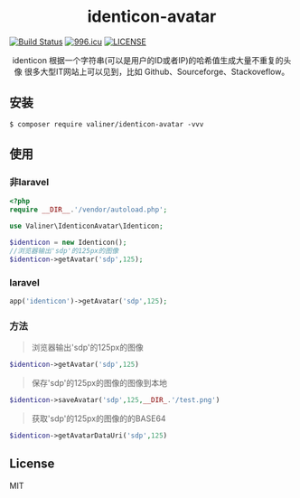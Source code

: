 <h1 align="center"> identicon-avatar </h1>

[![Build Status](https://travis-ci.org/valiner/identicon-avatar.svg?branch=master)](https://travis-ci.org/valiner/identicon-avatar)
[![996.icu](https://img.shields.io/badge/link-996.icu-red.svg)](https://996.icu)
[![LICENSE](https://img.shields.io/badge/license-Anti%20996-blue.svg)](https://github.com/996icu/996.ICU/blob/master/LICENSE)


<p align="center"> 
identicon 根据一个字符串(可以是用户的ID或者IP)的哈希值生成大量不重复的头像
很多大型IT网站上可以见到，比如 Github、Sourceforge、Stackoveflow。
</p>

## 安装

```shell
$ composer require valiner/identicon-avatar -vvv
```

## 使用
### 非laravel
```php
<?php
require __DIR__.'/vendor/autoload.php';

use Valiner\IdenticonAvatar\Identicon;

$identicon = new Identicon();
//浏览器输出'sdp'的125px的图像
$identicon->getAvatar('sdp',125);
```

### laravel
```php
app('identicon')->getAvatar('sdp',125);
```

### 方法
> 浏览器输出'sdp'的125px的图像
```php
$identicon->getAvatar('sdp',125)
```
> 保存'sdp'的125px的图像的图像到本地
```php
$identicon->saveAvatar('sdp',125,__DIR_.'/test.png')
```

> 获取'sdp'的125px的图像的的BASE64
```php
$identicon->getAvatarDataUri('sdp',125)
```




## License

MIT